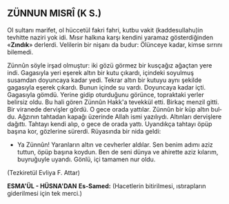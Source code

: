 ## ZÜNNUN MISRÎ (K S.)

Ol sultanı marifet, ol hüccetül fakri fahri, kutbu vakit (kaddesullahu)in tevhitte naziri yok idi. Mısır halkına karşı kendini yaramaz gösterdiğinden «**Zındık**» derlerdi. Velilerin bir nişanı da budur: Ölünceye kadar, kimse sırrını bilemedi.

Zünnûn söyle irşad olmuştur: iki gözü gör­mez bir kusçağız ağaçtan yere indi. Gagasıyla yeri eşerek altın bir kutu çıkardı, içindeki so­yulmuş susamdan doyuncaya kadar yedi. Tekrar altın bir kutuyu aynı şekilde gagasıyla eşerek çıkardı. Bunun içinde su vardı. Doyuncaya kadar içti. Gagasıyla gömdü. Yerine gidip oturdu­ğunu görünce, topraktaki yerler belirsiz oldu. Bu hali gören Zünnûn Hakk'a tevekkül etti. Bir­kaç menzil gitti. Bir viranede dervişler gördü. O gece orada yattılar. Zünnûn bir küp altın bul­du. Ağzının tahtadan kapağı üzerinde Allah ismi yazılıydı. Altınları dervişlere dağıttı. Tahta­yı kendi alıp, o gece de orada yattı. Uyandıkça tahtayı öpüp başına kor, gözlerine sürerdi. Rü­yasında bir nida geldi:

- Ya Zünnûn! Yaranların altın ve cevher­ler aldılar. Sen benim adımı aziz tuttun, öpüp başına koydun. Ben de seni dünya ve ahirette aziz kılarım, buyruğuyle uyandı. Gönlü, içi tamamen nur oldu.

(Tezkiretül Evliya F. Attar)

**ESMA'ÜL - HÜSNA'DAN**
**Es-Samed:** (Hacetlerin bitirilmesi, ıstırapların giderilmesi için tek merci.)
